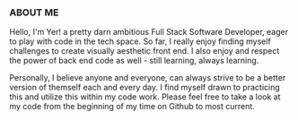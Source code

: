 ### ABOUT ME

Hello, I'm Yer! a pretty darn ambitious Full Stack Software Developer, eager to play with code in the tech space. So far, I really enjoy finding myself challenges to create visually aesthetic front end. I also enjoy and respect the power of back end code as well - still learning, always learning.

Personally, I believe anyone and everyone, can always strive to be a better version of themself each and every day. I find myself drawn to practicing this and utilize this within my code work. Please feel free to take a look at my code from the beginning of my time on Github to most current. 




<!--
**yyerthao/yyerthao** is a ✨ _special_ ✨ repository because its `README.md` (this file) appears on your GitHub profile.

Here are some ideas to get you started:

- 🔭 I’m currently working on ...
- 🌱 I’m currently learning ...
- 👯 I’m looking to collaborate on ...
- 🤔 I’m looking for help with ...
- 💬 Ask me about ...
- 📫 How to reach me: ...
- 😄 Pronouns: ...
- ⚡ Fun fact: ...
-->
